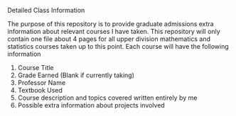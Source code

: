 Detailed Class Information

The purpose of this repository is to provide graduate admissions extra information about relevant courses I have taken. This repository will only contain one file about 4 pages for all upper division mathematics and statistics courses taken up to this point. Each course will have the following information

1) Course Title
2) Grade Earned (Blank if currently taking)
3) Professor Name
4) Textbook Used
5) Course description and topics covered written entirely by me
6) Possible extra information about projects involved 
